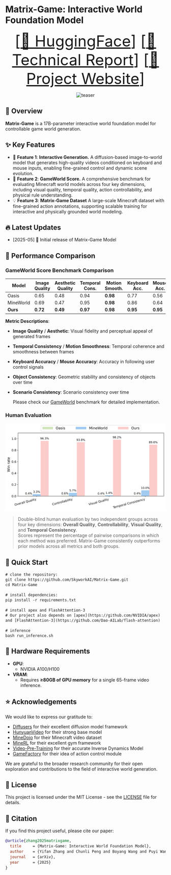 <!-- markdownlint-disable first-line-h1 -->
<!-- markdownlint-disable html -->
<!-- markdownlint-disable no-duplicate-header -->

# Matrix-Game: Interactive World Foundation Model
<font size=7><div align='center' >  [[🤗 HuggingFace](https://huggingface.co/Skywork/Matrix-Game)] [[📖 Technical Report](https://arxiv.org/pdf/2506.18701)] [[🚀 Project Website](https://matrix-game-homepage.github.io/)] </div></font>

<div align="center">
  <img src="assets/videos/demo.gif" alt="teaser" />
</div>

## 📝 Overview
**Matrix-Game** is a 17B-parameter interactive world foundation model for controllable game world generation.

## ✨ Key Features

- 🎯 **Feature 1**: **Interactive Generation.**  A diffusion-based image-to-world model that generates high-quality videos conditioned on keyboard and mouse inputs, enabling fine-grained control and dynamic scene evolution.
- 🚀 **Feature 2**: **GameWorld Score.** A comprehensive benchmark for evaluating Minecraft world models across four key dimensions, including visual quality, temporal quality, action controllability, and physical rule understanding. 
- 💡 **Feature 3**: **Matrix-Game Dataset** A large-scale Minecraft dataset with fine-grained action annotations, supporting scalable training for interactive and physically grounded world modeling.

## 🔥 Latest Updates

* [2025-05] 🎉 Initial release of Matrix-Game Model

## 🚀 Performance Comparison
### GameWorld Score Benchmark Comparison

| Model     | Image Quality | Aesthetic Quality | Temporal Cons. | Motion Smooth. | Keyboard Acc. | Mouse Acc. | Object Cons. | Scenario Cons.|
|-----------|------------------|-------------|-------------------|-------------------|------------------|---------------|-------------|-------------|
| Oasis     | 0.65             | 0.48        | 0.94              | **0.98**          | 0.77             | 0.56          | 0.56        |  0.86 | 
| MineWorld | 0.69             | 0.47        | 0.95              | **0.98**          | 0.86             | 0.64          | 0.51        | 0.92        |
| **Ours**  | **0.72**         | **0.49**    | **0.97**          | **0.98**          | **0.95**         | **0.95**      | **0.76**    | **0.93**    |

**Metric Descriptions**:

- **Image Quality** / **Aesthetic**: Visual fidelity and perceptual appeal of generated frames  
- **Temporal Consistency** / **Motion Smoothness**: Temporal coherence and smoothness between frames  
- **Keyboard Accuracy** / **Mouse Accuracy**: Accuracy in following user control signals  
- **Object Consistency**: Geometric stability and consistency of objects over time
- **Scenario Consistency**: Scenario consistency over time

  Please check our [GameWorld](https://github.com/SkyworkAI/Matrix-Game/tree/main/GameWorldScore) benchmark for detailed implementation.

### Human Evaluation

![Human Win Rate](assets/imgs/human_win_rate.png)

> Double-blind human evaluation by two independent groups across four key dimensions: **Overall Quality**, **Controllability**, **Visual Quality**, and **Temporal Consistency**.  
> Scores represent the percentage of pairwise comparisons in which each method was preferred. Matrix-Game consistently outperforms prior models across all metrics and both groups.


## 🚀 Quick Start

```
# clone the repository:
git clone https://github.com/SkyworkAI/Matrix-Game.git
cd Matrix-Game

# install dependencies:
pip install -r requirements.txt

# install apex and FlashAttention-3
# Our project also depends on [apex](https://github.com/NVIDIA/apex) and [FlashAttention-3](https://github.com/Dao-AILab/flash-attention)

# inference
bash run_inference.sh
```


## 🔧 Hardware Requirements
- **GPU**:
  - NVIDIA A100/H100
- **VRAM**:
  - Requires **≥80GB of GPU memory** for a single 65-frame video inference.


## ⭐ Acknowledgements

We would like to express our gratitude to:

- [Diffusers](https://github.com/huggingface/diffusers) for their excellent diffusion model framework
- [HunyuanVideo](https://github.com/Tencent/HunyuanVideo) for their strong base model
- [MineDojo](https://minedojo.org/knowledge_base) for their Minecraft video dataset
- [MineRL](https://github.com/minerllabs/minerl) for their excellent gym framework
- [Video-Pre-Training](https://github.com/openai/Video-Pre-Training) for their accurate Inverse Dynamics Model
- [GameFactory](https://github.com/KwaiVGI/GameFactory) for their idea of action control module 

We are grateful to the broader research community for their open exploration and contributions to the field of interactive world generation.

## 📄 License

This project is licensed under the MIT License - see the [LICENSE](LICENSE) file for details.

## 📎 Citation
If you find this project useful, please cite our paper:
```bibtex
@article{zhang2025matrixgame,
  title     = {Matrix-Game: Interactive World Foundation Model},
  author    = {Yifan Zhang and Chunli Peng and Boyang Wang and Puyi Wang and Qingcheng Zhu and Fei Kang and Biao Jiang and Zedong Gao and Eric Li and Yang Liu and Yahui Zhou},
  journal   = {arXiv},
  year      = {2025}
}
```

